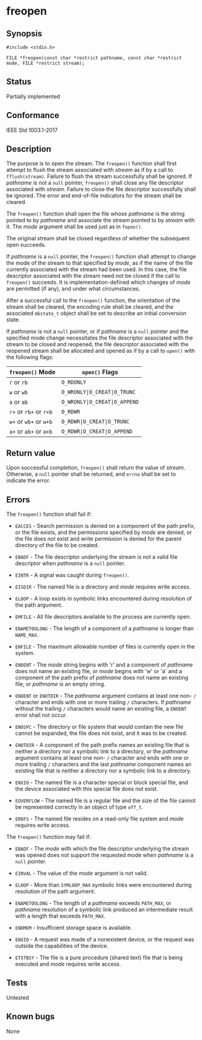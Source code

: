 # freopen

## Synopsis

`#include <stdio.h>`

`FILE *freopen(const char *restrict pathname, const char *restrict mode, FILE *restrict stream);`

## Status

Partially implemented

## Conformance

IEEE Std 1003.1-2017

## Description

The purpose is to open the stream. The `freopen()` function shall first attempt to flush the stream associated with
_stream_ as if by a call to `fflush(stream)`. Failure to flush the stream successfully shall be ignored. If _pathname_
is not a `null` pointer, `freopen()` shall close any file descriptor associated with _stream_. Failure to close the
file descriptor successfully shall be ignored. The error and end-of-file indicators for the stream shall be cleared.

The `freopen()` function shall open the file whose _pathname_ is the string pointed to by _pathname_ and associate the
stream pointed to by _stream_ with it. The _mode_ argument shall be used just as in `fopen()`.

The original stream shall be closed regardless of whether the subsequent open succeeds.

If _pathname_ is a `null` pointer, the `freopen()` function shall attempt to change the mode of the stream to that
specified by _mode_, as if the name of the file currently associated with the stream had been used. In this case, the
file descriptor associated with the stream need not be closed if the call to `freopen()` succeeds. It is
implementation-defined which changes of _mode_ are permitted (if any), and under what circumstances.

After a successful call to the `freopen()` function, the orientation of the stream shall be cleared, the encoding rule
shall be cleared, and the associated `mbstate_t` object shall be set to describe an initial conversion state.

If _pathname_ is not a `null` pointer, or if _pathname_ is a `null` pointer and the specified mode change necessitates
the file descriptor associated with the stream to be closed and reopened, the file descriptor associated with the
reopened stream shall be allocated and opened as if by a call to `open()` with the following flags:

| `freopen()` Mode       | `open()` Flags                |
|------------------------|-------------------------------|
| `r` or `rb`            | `O_RDONLY`                    |
| `w` or `wb`            | `O_WRONLY\|O_CREAT\|O_TRUNC`  |
| `a` or `ab`            | `O_WRONLY\|O_CREAT\|O_APPEND` |
| `r+` or `rb+` or `r+b` | `O_RDWR`                      |
| `w+` or `wb+` or `w+b` | `O_RDWR\|O_CREAT\|O_TRUNC`    |
| `a+` or `ab+` or `a+b` | `O_RDWR\|O_CREAT\|O_APPEND`   |

## Return value

Upon successful completion, `freopen()` shall return the value of _stream_. Otherwise, a `null` pointer shall be
returned, and `errno` shall be set to indicate the error.

## Errors

The `freopen()` function shall fail if:

* `EACCES` - Search permission is denied on a component of the path prefix, or the file exists, and the permissions
specified by _mode_ are denied, or the file does not exist and write permission is denied for the parent directory of
the file to be created.

* `EBADF` - The file descriptor underlying the stream is not a valid file descriptor when _pathname_ is a `null`
pointer.

* `EINTR` - A signal was caught during `freopen()`.

* `EISDIR` - The named file is a directory and _mode_ requires write access.

* `ELOOP` - A loop exists in symbolic links encountered during resolution of the path argument.

* `EMFILE` - All file descriptors available to the process are currently open.

* `ENAMETOOLONG` - The length of a component of a _pathname_ is longer than `NAME_MAX`.

* `ENFILE` - The maximum allowable number of files is currently open in the system.

* `ENOENT` - The _mode_ string begins with 'r' and a component of _pathname_ does not name an existing file, or _mode_
begins with 'w' or 'a' and a component of the path prefix of _pathname_ does not name an existing file, or _pathname_
is an empty string.

* `ENOENT` or `ENOTDIR` - The _pathname_ argument contains at least one non- `/` character and ends with one or more
trailing `/` characters. If _pathname_ without the trailing `/` characters would name an existing file, a `ENOENT`
error shall not occur.

* `ENOSPC` - The directory or file system that would contain the new file cannot be expanded, the file does not exist,
and it was to be created.

* `ENOTDIR` - A component of the path prefix names an existing file that is neither a directory nor a symbolic link to a
directory, or the _pathname_ argument contains at least one non- `/` character and ends with one or more trailing `/`
characters and the last _pathname_ component names an existing file that is neither a directory nor a symbolic link to a
directory.

* `ENXIO` - The named file is a character special or block special file, and the device associated with this special
file does not exist.

* `EOVERFLOW` - The named file is a regular file and the size of the file cannot be represented correctly in an object
of type `off_t`.

* `EROFS` - The named file resides on a read-only file system and _mode_ requires write access.

The `freopen()` function may fail if:

* `EBADF` - The _mode_ with which the file descriptor underlying the stream was opened does not support the requested
mode when _pathname_ is a `null` pointer.

* `EINVAL` - The value of the _mode_ argument is not valid.

* `ELOOP` - More than `SYMLOOP_MAX` symbolic links were encountered during resolution of the path argument.

* `ENAMETOOLONG` - The length of a _pathname_ exceeds `PATH_MAX`, or _pathname_ resolution of a symbolic link produced
an intermediate result with a length that exceeds `PATH_MAX`.

* `ENOMEM` - Insufficient storage space is available.

* `ENXIO` - A request was made of a nonexistent device, or the request was outside the capabilities of the device.

* `ETXTBSY` - The file is a pure procedure (shared text) file that is being executed and _mode_ requires write access.

## Tests

Untested

## Known bugs

None
